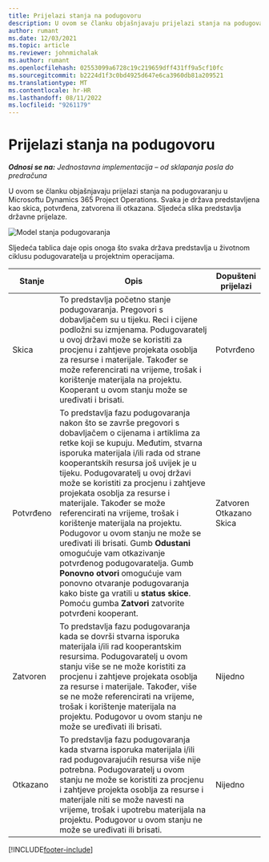 ```yaml
---
title: Prijelazi stanja na podugovoru
description: U ovom se članku objašnjavaju prijelazi stanja na podugovaranju u Microsoftu Dynamics 365 Project Operations dok se kooperant stvara, izvršava i zatvara.
author: rumant
ms.date: 12/03/2021
ms.topic: article
ms.reviewer: johnmichalak
ms.author: rumant
ms.openlocfilehash: 02553099a6728c19c219659dff431ff9a5cf10fc
ms.sourcegitcommit: b2224d1f3c0bd4925d647e6ca3960db81a209521
ms.translationtype: MT
ms.contentlocale: hr-HR
ms.lasthandoff: 08/11/2022
ms.locfileid: "9261179"
---
```

# <a name="state-transitions-on-a-subcontract"></a>Prijelazi stanja na podugovoru 

_**Odnosi se na:** Jednostavna implementacija – od sklapanja posla do predračuna_

U ovom se članku objašnjavaju prijelazi stanja na podugovaranju u Microsoftu Dynamics 365 Project Operations. Svaka je država predstavljena kao skica, potvrđena, zatvorena ili otkazana. Sljedeća slika predstavlja državne prijelaze.

![Model stanja podugovaranja](../media/SubconStates.png)  

Sljedeća tablica daje opis onoga što svaka država predstavlja u životnom ciklusu podugovaratelja u projektnim operacijama.

| Stanje | Opis | Dopušteni prijelazi |
| --- | --- | --- |
| Skica | To predstavlja početno stanje podugovaranja. Pregovori s dobavljačem su u tijeku. Reci i cijene podložni su izmjenama. Podugovaratelj u ovoj državi može se koristiti za procjenu i zahtjeve projekata osoblja za resurse i materijale. Također se može referencirati na vrijeme, trošak i korištenje materijala na projektu. Kooperant u ovom stanju može se uređivati i brisati. | Potvrđeno |
| Potvrđeno | To predstavlja fazu podugovaranja nakon što se završe pregovori s dobavljačem o cijenama i artiklima za retke koji se kupuju. Međutim, stvarna isporuka materijala i/ili rada od strane kooperantskih resursa još uvijek je u tijeku. Podugovaratelj u ovoj državi može se koristiti za procjenu i zahtjeve projekata osoblja za resurse i materijale. Također se može referencirati na vrijeme, trošak i korištenje materijala na projektu. Podugovor u ovom stanju ne može se uređivati ili brisati. Gumb **Odustani** omogućuje vam otkazivanje potvrđenog podugovaratelja. Gumb **Ponovno otvori** omogućuje vam ponovno otvaranje podugovaranja kako biste ga vratili u **status skice**. Pomoću gumba **Zatvori** zatvorite potvrđeni kooperant. | Zatvoren <br> Otkazano <br> Skica |
| Zatvoren | To predstavlja fazu podugovaranja kada se dovrši stvarna isporuka materijala i/ili rad kooperantskim resursima. Podugovaratelj u ovom stanju više se ne može koristiti za procjenu i zahtjeve projekata osoblja za resurse i materijale. Također, više se ne može referencirati na vrijeme, trošak i korištenje materijala na projektu. Podugovor u ovom stanju ne može se uređivati ili brisati. | Nijedno |
| Otkazano | To predstavlja fazu podugovaranja kada stvarna isporuka materijala i/ili rad podugovarajućih resursa više nije potrebna. Podugovaratelj u ovom stanju ne može se koristiti za procjenu i zahtjeve projekta osoblja za resurse i materijale niti se može navesti na vrijeme, trošak i upotrebu materijala na projektu. Podugovor u ovom stanju ne može se uređivati ili brisati. | Nijedno |


[!INCLUDE[footer-include](../../includes/footer-banner.md)]
